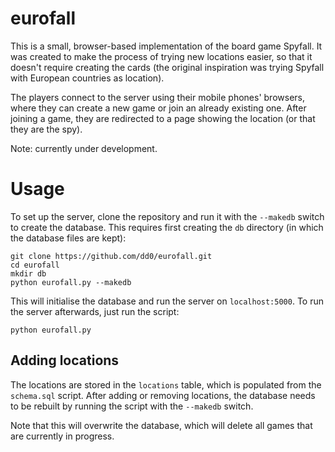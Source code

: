 # eurofall

This is a small, browser-based implementation of the board game
Spyfall. It was created to make the process of trying new locations
easier, so that it doesn't require creating the cards (the original
inspiration was trying Spyfall with European countries as location).

The players connect to the server using their mobile phones' browsers,
where they can create a new game or join an already existing
one. After joining a game, they are redirected to a page showing the
location (or that they are the spy).

Note: currently under development.


# Usage

To set up the server, clone the repository and run it with the
`--makedb` switch to create the database. This requires first creating
the `db` directory (in which the database files are kept):

    git clone https://github.com/dd0/eurofall.git
    cd eurofall
    mkdir db
    python eurofall.py --makedb

This will initialise the database and run the server on
`localhost:5000`. To run the server afterwards, just run the script:

    python eurofall.py

## Adding locations

The locations are stored in the `locations` table, which is populated
from the `schema.sql` script. After adding or removing locations, the
database needs to be rebuilt by running the script with the `--makedb`
switch.

Note that this will overwrite the database, which will delete all
games that are currently in progress.